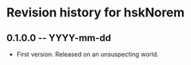 # Revision history for hskNorem

## 0.1.0.0 -- YYYY-mm-dd

* First version. Released on an unsuspecting world.
